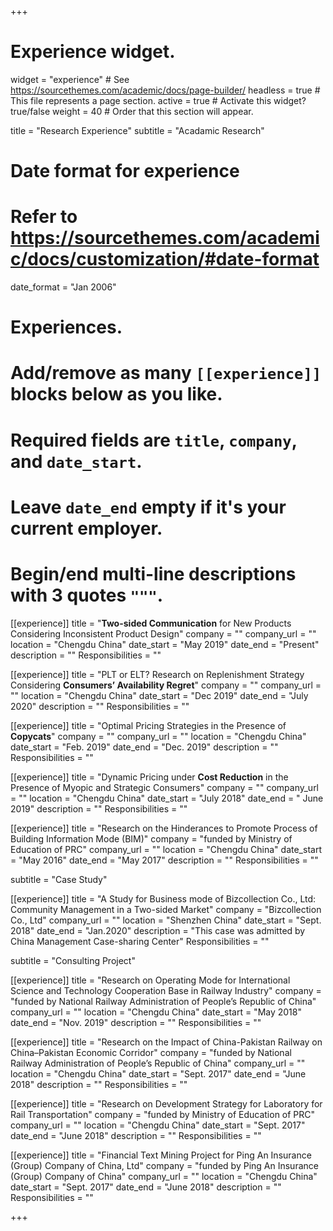+++
# Experience widget.
widget = "experience"  # See https://sourcethemes.com/academic/docs/page-builder/
headless = true  # This file represents a page section.
active = true  # Activate this widget? true/false
weight = 40  # Order that this section will appear.

title = "Research Experience"
subtitle = "Acadamic Research"

# Date format for experience
#   Refer to https://sourcethemes.com/academic/docs/customization/#date-format
date_format = "Jan 2006"

# Experiences.
#   Add/remove as many `[[experience]]` blocks below as you like.
#   Required fields are `title`, `company`, and `date_start`.
#   Leave `date_end` empty if it's your current employer.
#   Begin/end multi-line descriptions with 3 quotes `"""`.


[[experience]]
  title = "**Two-sided Communication** for New Products Considering Inconsistent Product Design"
  company = ""
  company_url = ""
  location = "Chengdu China"
  date_start = "May 2019"
  date_end = "Present"
  description = ""
  Responsibilities = ""
  
 [[experience]]
  title = "PLT or ELT? Research on Replenishment Strategy Considering **Consumers’ Availability Regret**"
  company = ""
  company_url = ""
  location = "Chengdu China"
  date_start = "Dec 2019"
  date_end = "July 2020"
  description = ""
  Responsibilities = ""
  
[[experience]]
  title = "Optimal Pricing Strategies in the Presence of **Copycats**"
  company = ""
  company_url = ""
  location = "Chengdu China"
  date_start = "Feb. 2019"
  date_end = "Dec. 2019"
  description = ""
  Responsibilities = ""

 [[experience]]
  title = "Dynamic Pricing under **Cost Reduction** in the Presence of Myopic and Strategic Consumers"
  company = ""
  company_url = ""
  location = "Chengdu China"
  date_start = "July 2018"
  date_end = " June 2019"
  description = ""
  Responsibilities = ""

 [[experience]]
  title = "Research on the Hinderances to Promote Process of Building Information Mode (BIM)"
  company = "funded by Ministry of Education of PRC"
  company_url = ""
  location = "Chengdu China"
  date_start = "May 2016"
  date_end = "May 2017"
  description = ""
  Responsibilities = "" 
  
subtitle = "Case Study"

 [[experience]]
  title = "A Study for Business mode of Bizcollection Co., Ltd: Community Management in a Two-sided Market"
  company = "Bizcollection Co., Ltd"
  company_url = ""
  location = "Shenzhen China"
  date_start = "Sept. 2018"
  date_end = "Jan.2020"
  description = "This case was admitted by China Management Case-sharing Center"
  Responsibilities = ""

subtitle = "Consulting Project"

[[experience]]
  title = "Research on Operating Mode for International Science and Technology Cooperation Base in Railway Industry"
  company = "funded by National Railway Administration of People’s Republic of China"
  company_url = ""
  location = "Chengdu China"
  date_start = "May 2018"
  date_end = "Nov. 2019"
  description = ""
  Responsibilities = ""
  
[[experience]]
  title = "Research on the Impact of China-Pakistan Railway on China–Pakistan Economic Corridor"
  company = "funded by National Railway Administration of People’s Republic of China"
  company_url = ""
  location = "Chengdu China"
  date_start = "Sept. 2017"
  date_end = "June 2018"
  description = ""
  Responsibilities = ""
 
[[experience]]
  title = "Research on Development Strategy for Laboratory for Rail Transportation"
  company = "funded by Ministry of Education of PRC"
  company_url = ""
  location = "Chengdu China"
  date_start = "Sept. 2017"
  date_end = "June 2018"
  description = ""
  Responsibilities = ""
 
 [[experience]]
  title = "Financial Text Mining Project for Ping An Insurance (Group) Company of China, Ltd"
  company = "funded by Ping An Insurance (Group) Company of China"
  company_url = ""
  location = "Chengdu China"
  date_start = "Sept. 2017"
  date_end = "June 2018"
  description = ""
  Responsibilities = ""
  
 
+++
